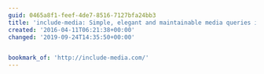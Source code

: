 ```yaml
---
guid: 0465a8f1-feef-4de7-8516-7127bfa24bb3
title: 'include-media: Simple, elegant and maintainable media queries in Sass'
created: '2016-04-11T06:21:38+00:00'
changed: '2019-09-24T14:35:50+00:00'


bookmark_of: 'http://include-media.com/'
---
```




